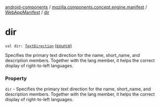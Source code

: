 [android-components](../../index.md) / [mozilla.components.concept.engine.manifest](../index.md) / [WebAppManifest](index.md) / [dir](./dir.md)

# dir

`val dir: `[`TextDirection`](-text-direction/index.md) [(source)](https://github.com/mozilla-mobile/android-components/blob/master/components/concept/engine/src/main/java/mozilla/components/concept/engine/manifest/WebAppManifest.kt#L52)

Specifies the primary text direction for the name, short_name, and description members. Together with
the lang member, it helps the correct display of right-to-left languages.

### Property

`dir` - Specifies the primary text direction for the name, short_name, and description members. Together with
the lang member, it helps the correct display of right-to-left languages.